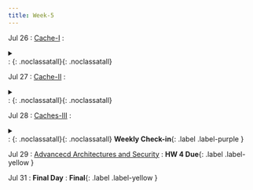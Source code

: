 ```yaml
---
title: Week-5
---
```


Jul 26
: [Cache-I](https://canvas.ucsd.edu/files/4804822/download?download_frd=1)
  :  <details  title="recommended readings"  class="my"><summary><i class="icon fas fa-book-reader "></i></summary><span class="fs-2">Skim 5.2, Read 5.3</span></details>
  :  [<i class="icon fas fa-file-pdf"></i>](https://canvas.ucsd.edu/files/4804822/download?download_frd=1 "slides")[<i class="icon fas fas fa-video"></i>](https://canvas.ucsd.edu/courses/28054/external_tools/82 "video"){: .noclassatall}[<i class="icon fas fa-chalkboard-teacher"></i>](https://canvas.ucsd.edu/files/4804818/download?download_frd=1 "annotated slides"){: .noclassatall}

Jul 27
: [Cache-II](https://canvas.ucsd.edu/files/4809451/download?download_frd=1)
  : <details  title="recommended readings"  class="my"><summary><i class="icon fas fa-book-reader "></i></summary><span class="fs-2">Read 5.4 (focus more on the first half)</span></details>
  :  [<i class="icon fas fa-file-pdf"></i>](https://canvas.ucsd.edu/files/4809451/download?download_frd=1 "slides")[<i class="icon fas fas fa-video"></i>](https://canvas.ucsd.edu/courses/28054/external_tools/82 "video"){: .noclassatall}[<i class="icon fas fa-chalkboard-teacher"></i>](https://canvas.ucsd.edu/files/4809436/download?download_frd=1 "annotated slides"){: .noclassatall}

Jul 28
: [Caches-III](https://canvas.ucsd.edu/files/4816629/download?download_frd=1)
  : <details  title="recommended readings"  class="my"><summary><i class="icon fas fa-book-reader "></i></summary><span class="fs-2">Read 5.7 (focus more on the first half) and 5.8 </span></details> 
  :  [<i class="icon fas fa-file-pdf"></i>](https://canvas.ucsd.edu/files/4816629/download?download_frd=1 "slides")[<i class="icon fas fas fa-video"></i>](https://canvas.ucsd.edu/courses/28054/external_tools/82 "video"){: .noclassatall}[<i class="icon fas fa-chalkboard-teacher"></i>](https://canvas.ucsd.edu/files/4816619/download?download_frd=1 "annotated slides"){: .noclassatall} **Weekly Check-in**{: .label .label-purple } 

Jul 29
: [Advancecd Architectures and Security](#)
  : **HW 4 Due**{: .label .label-yellow }


Jul 31
: **Final Day**
  : **Final**{: .label .label-yellow }


